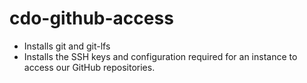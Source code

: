 # cdo-github-access

- Installs git and git-lfs
- Installs the SSH keys and configuration required for an instance to access our GitHub repositories.
